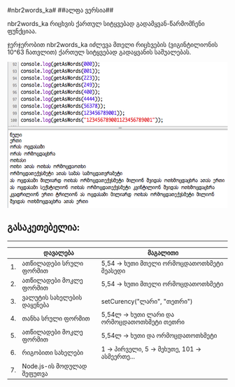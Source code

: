 #nbr2words_ka#
##ალფა ვერსია##

nbr2words_ka რიცხვის ქართულ სიტყვებად გადამყვან-წარმომჩენი ფუნქციაა.
 
ჯერჯერობით nbr2words_ka იძლევა მთელი რიცხვების (ვიგინტილიონის 10^63 ჩათვლით) ქართულ სიტყვებად გადაყვანის საშუალებას.

<img src="https://github.com/tskapo/nbr2words_ka/blob/master/res.png" width="578" height="334"> 

<br/>

**გასაკეთებელია**: 
------
------

|   | დავალება                 | მაგალითი|
|---|--------------------------| -------------| 
|1. | ათწილადები სრული ფორმით  | 5,54 → ხუთი მთელი ორმოცდათოთხმეტი მეასედი|
|2. | ათწილადები მოკლე ფორმით  | 5,54 → ხუთი მთელი ორმოცდათოთხმეტი|
|3. | ვალუტის სახელების დაყენება |  setCurency("ლარი", "თეთრი")|
|4. | თანხა სრული ფორმით  | 5,54ლ  → ხუთი ლარი და ორმოცდათოთხმეტი თეთრი|
|5. | ათწილადები მოკლე ფორმით  | 5,54ლ → ხუთი და ორმოცდათოთხმეტი|
|6. | რიგობითი სახელები  | 1 → პირველი, 5 → მეხუთე, 101 → ასმეერთე...|
|7. | Node.js-ის მოდულად შეფუთვა | |
